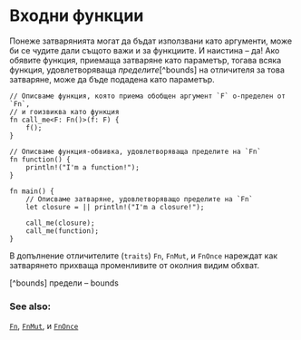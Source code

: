 # Входни функции

Понеже затварянията могат да бъдат използвани като аргументи, може би се чудите
дали същото важи и за функциите. И наистина – да! Ако обявите функция, приемаща
затваряне като параметър, тогава всяка функция, удовлетворяваща *пределите*[^bounds] на
отличителя за това затваряне, може да бъде подадена като параметър.

```rust,editable
// Описваме функция, която приема обобщен аргумент `F` о-пределен от `Fn`,
// и гоизвиква като функция
fn call_me<F: Fn()>(f: F) {
    f();
}

// Описваме функция-обвивка, удовлетворяваща пределите на `Fn`
fn function() {
    println!("I'm a function!");
}

fn main() {
    // Описваме затваряне, удовлетворяващо пределите на `Fn`
    let closure = || println!("I'm a closure!");

    call_me(closure);
    call_me(function);
}
```

В допълнение отличителите (`traits`) `Fn`, `FnMut`, и `FnOnce` нареждат как
затварянето прихваща променливите от околния видим обхват.

[^bounds] предели – bounds

### See also:

[`Fn`][fn], [`FnMut`][fn_mut], и [`FnOnce`][fn_once]

[fn]: https://doc.rust-lang.org/std/ops/trait.Fn.html
[fn_mut]: https://doc.rust-lang.org/std/ops/trait.FnMut.html
[fn_once]: https://doc.rust-lang.org/std/ops/trait.FnOnce.html
